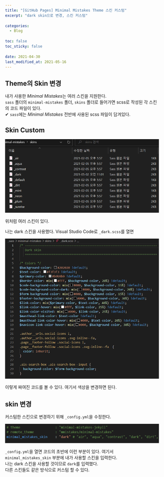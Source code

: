 ```yaml
---
title: "[GitHub Pages] Minimal Mistakes Theme 스킨 커스텀"
excerpt: "dark skin으로 변경, 스킨 커스텀"

categories:
  - Blog

toc: false
toc_sticky: false

date: 2021-04-30
last_modified_at: 2021-05-16
---
```


## Theme의 Skin 변경  
내가 사용한 *Minimal Mistakes*는 여러 스킨을 지원한다.  
`sass` 폴더의 `minimal-mistakes` 폴더, `skins` 폴더로 들어가면 scss로 작성된 각 스킨의 코드 파일이 있다.  
✔ `sass`에는 *Minimal Mistakes* 전반에 사용된 scss 파일이 담겨있다.  

## Skin Custom  
<img src="/assets/images/21043001/skins.png" width="600">  

위처럼 여러 스킨이 있다.  

나는 dark 스킨을 사용했다. Visual Studio Code로 `_dark.scss`를 열면  

<img src="/assets/images/21043001/dark.png" width="550">  

이렇게 짜여진 코드를 볼 수 있다. 여기서 색상을 변경하면 된다.  

## skin 변경  
커스텀한 스킨으로 변경하기 위해 `_config.yml`을 수정한다.  

<img src="/assets/images/21043001/skinchange.png" width="550">  

`_config.yml`을 열면 코드의 초반에 이런 부분이 있다. 여기서 `minimal_mistakes_skin` 부분에 내가 사용할 스킨을 입력한다.  
나는 dark 스킨을 사용할 것이므로 `dark`를 입력했다.  
다른 스킨들도 같은 방식으로 커스텀 할 수 있다.  